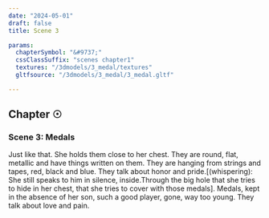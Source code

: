 ```yaml
---
date: "2024-05-01"
draft: false
title: Scene 3

params:
  chapterSymbol: "&#9737;"
  cssClassSuffix: "scenes chapter1"
  textures: "/3dmodels/3_medal/textures"
  gltfsource: "/3dmodels/3_medal/3_medal.gltf"

---
```

## Chapter &#9737;
### Scene 3: Medals
<canvas id="c"></canvas>

Just like that. She holds them close to her chest. They are round, flat, metallic and have things written on them. They are hanging from strings and tapes, red, black and blue. They talk about honor and pride.[(whispering): She still speaks to him in silence, inside.Through the big hole that she tries to hide in her chest, that she tries to cover with those medals]. Medals, kept in the absence of her son, such a good player, gone, way too young. They talk about love and pain.
